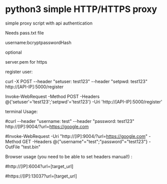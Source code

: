 # python3 simple HTTP/HTTPS proxy
simple proxy script with api authentication

Needs pass.txt file

username:bcryptpasswordHash

optional

server.pem for https

register user:

curl -X POST  --header "setuser: test123" --header "setpwd: test123" http://[API-IP]:5000/register

Invoke-WebRequest -Method POST -Headers @{'setuser'='test123';'setpwd'='test123'} -Uri 'http://[API-IP]:5000/register'

terminal Usage:

#curl --header "username: test" --header "password: test123" http://[IP]:9004/?url=https://google.com

#Invoke-WebRequest -Uri "http://[IP]:9004/?url=https://google.com" -Method GET -Headers @{"username"="test";"password"="test123"} -OutFile "test.bin"

Browser usage (you need to be able to set headers manual!) :

#http://[IP]:6004?url=[target_url]

#https://[IP]:13037?url=[target_url]

